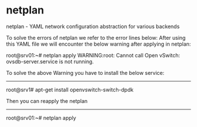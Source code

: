 # netplan
 netplan - YAML network configuration abstraction for various backends

To solve the errors of netplan we refer to the error lines below:
After using this YAML file we will encounter the below warning after applying in netplan:

root@srv01:~# netplan apply
WARNING:root: Cannot call Open vSwitch: ovsdb-server.service is not running.

To solve the above Warning you have to install the below service:
********************************
root@srv1# apt-get install openvswitch-switch-dpdk

Then you can reapply the netplan
*******************************
root@srv01:~# netplan apply
